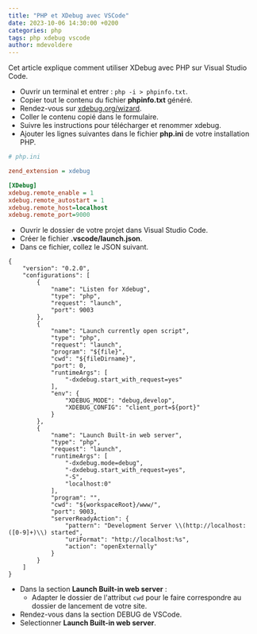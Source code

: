```yaml
---
title: "PHP et XDebug avec VSCode"
date: 2023-10-06 14:30:00 +0200 
categories: php
tags: php xdebug vscode 
author: mdevoldere
--- 
```


Cet article explique comment utiliser XDebug avec PHP sur Visual Studio Code.

- Ouvrir un terminal et entrer : `php -i > phpinfo.txt`.
- Copier tout le contenu du fichier **phpinfo.txt** généré.
- Rendez-vous sur [xdebug.org/wizard](https://xdebug.org/wizard).
- Coller le contenu copié dans le formulaire.
- Suivre les instructions pour télécharger et renommer xdebug.
- Ajouter les lignes suivantes dans le fichier **php.ini** de votre installation PHP.

```ini
# php.ini

zend_extension = xdebug

[XDebug]
xdebug.remote_enable = 1
xdebug.remote_autostart = 1
xdebug.remote_host=localhost
xdebug.remote_port=9000
```

- Ouvrir le dossier de votre projet dans Visual Studio Code.
- Créer le fichier **.vscode/launch.json**.
- Dans ce fichier, collez le JSON suivant.


```
{
    "version": "0.2.0",
    "configurations": [
        {
            "name": "Listen for Xdebug",
            "type": "php",
            "request": "launch",
            "port": 9003
        },
        {
            "name": "Launch currently open script",
            "type": "php",
            "request": "launch",
            "program": "${file}",
            "cwd": "${fileDirname}",
            "port": 0,
            "runtimeArgs": [
                "-dxdebug.start_with_request=yes"
            ],
            "env": {
                "XDEBUG_MODE": "debug,develop",
                "XDEBUG_CONFIG": "client_port=${port}"
            }
        },
        {
            "name": "Launch Built-in web server",
            "type": "php",
            "request": "launch",
            "runtimeArgs": [
                "-dxdebug.mode=debug",
                "-dxdebug.start_with_request=yes",
                "-S",
                "localhost:0"
            ],
            "program": "",
            "cwd": "${workspaceRoot}/www/",
            "port": 9003,
            "serverReadyAction": {
                "pattern": "Development Server \\(http://localhost:([0-9]+)\\) started",
                "uriFormat": "http://localhost:%s",
                "action": "openExternally"
            }
        }
    ]
}
```

- Dans la section **Launch Built-in web server** : 
    - Adapter le dossier de l'attribut `cwd` pour le faire correspondre au dossier de lancement de votre site.
- Rendez-vous dans la section DEBUG de VSCode. 
- Selectionner **Launch Built-in web server**.
